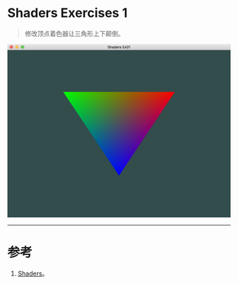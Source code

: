 # Shaders Exercises 1

> 修改顶点着色器让三角形上下颠倒。

![Shaders_Ex01.png](Shaders_Ex01.png)


---


# 参考
1. [Shaders](https://learnopengl.com/#!Getting-started/Shaders)。